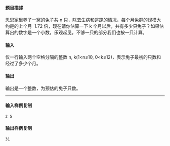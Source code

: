 #### 题目描述

思思家里养了一窝的兔子共 n 只，除去生病和逃跑的情况，每个月兔群的规模大约是的上个月  1.72 倍，现在请你估算一下 k 个月以后，共有多少只兔子？如果估算出的数字是一个小数，乐观起见，不够一只的部分我们也按一只计算。

#### 输入

仅一行输入两个空格分隔的整数 n, k(1<n≤10, 0<k≤12)，表示兔子最初的只数和经过了多少个月。

#### 输出

输出是一个整数，为预估的兔子只数。  

___

#### 输入样例复制

```
2 5
```

#### 输出样例复制

```
31
```